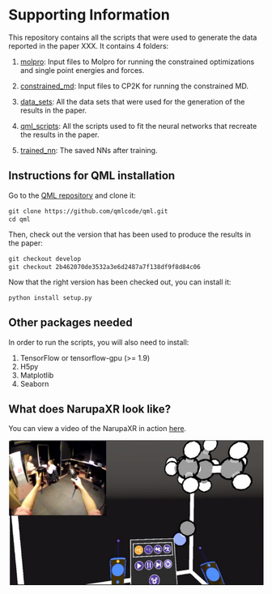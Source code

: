 # Supporting Information

This repository contains all the scripts that were used to generate the data reported in the paper XXX.
It contains 4 folders:

1. [molpro](./molpro): Input files to Molpro for running the constrained optimizations and single point energies and forces.

2. [constrained_md](./constrained_md): Input files to CP2K for running the constrained MD.

3. [data_sets](./data_sets): All the data sets that were used for the generation of the results in the paper.

4. [qml_scripts](./qml_scripts): All the scripts used to fit the neural networks that recreate the results in the paper.

5. [trained_nn](./trained_nn): The saved NNs after training.


## Instructions for QML installation

Go to the [QML repository](https://github.com/qmlcode/qml) and clone it:

```
git clone https://github.com/qmlcode/qml.git
cd qml
```

Then, check out the version that has been used to produce the results in the paper:

```
git checkout develop
git checkout 2b462070de3532a3e6d2487a7f138df9f8d84c06
```

Now that the right version has been checked out, you can install it:

```
python install setup.py
```

## Other packages needed

In order to run the scripts, you will also need to install:

1. TensorFlow or tensorflow-gpu (>= 1.9)
2. H5py
3. Matplotlib
4. Seaborn

## What does NarupaXR look like?

You can view a video of the NarupaXR in action [here](https://vimeo.com/310557619).

 ![Image](visuals/narupaxr.png?raw=true)
